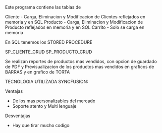 Este programa contiene las tablas de

Cliente - Carga, Eliminacion y Modificacion de Clientes reflejados en memoria y en SQL
Producto - Carga, Eliminacion y Modificacion de Producto reflejados en memoria y en SQL
Carrito - Solo se carga en memoria


En SQL tenemos los STORED PROCEDURE

SP_CLIENTE_CRUD 
SP_PRODUCTO_CRUD


Se realizan reportes de productos mas vendidos, con opcion de guardado de PDF y Previsualizacion de los productos mas vendidos en graficos de BARRAS y en grafico de TORTA

TECNOLOGIA UTILIZADA SYNCFUSION:

Ventajas
- De los mas personalizables del mercado
- Soporte atento y Multi lenguaje

Desventajas
- Hay que tirar mucho codigo 

